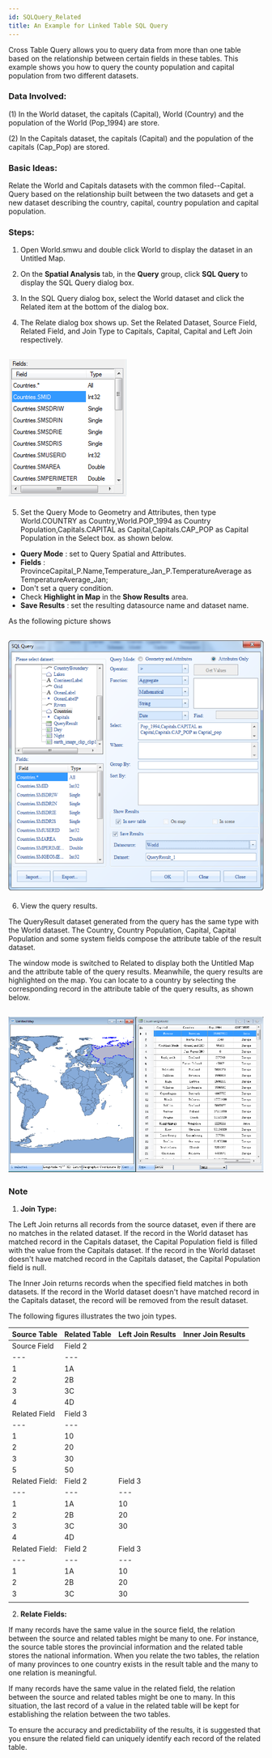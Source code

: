 ```yaml
---
id: SQLQuery_Related
title: An Example for Linked Table SQL Query
---
```

Cross Table Query allows you to query data from more than one table based on the relationship between certain fields in these tables. This example shows you how to query the county population and capital population from two different datasets. 

### Data Involved:

(1) In the World dataset, the capitals (Capital), World (Country) and the population of the World (Pop_1994) are store.

(2) In the Capitals dataset, the capitals (Capital) and the population of the capitals (Cap_Pop) are stored.

### Basic Ideas:

Relate the World and Capitals datasets with the common filed--Capital. Query based on the relationship built between the two datasets and get a new dataset describing the country, capital, country population and capital population.

### Steps:

1. Open World.smwu and double click World to display the dataset in an Untitled Map.

2. On the **Spatial Analysis** tab, in the **Query** group, click **SQL Query** to display the SQL Query dialog box.

3. In the SQL Query dialog box, select the World dataset and click the Related item at the bottom of the dialog box.

4. The Relate dialog box shows up. Set the Related Dataset, Source Field, Related Field, and Join Type to Capitals, Capital, Capital and Left Join respectively.

![](img/Fields.png)  
---  
  
5. Set the Query Mode to Geometry and Attributes, then type World.COUNTRY as Country,World.POP_1994 as Country Population,Capitals.CAPITAL as Capital,Capitals.CAP_POP as Capital Population in the Select box. as shown below.

  * **Query Mode** : set to Query Spatial and Attributes.
  * **Fields** : ProvinceCapital_P.Name,Temperature_Jan_P.TemperatureAverage as TemperatureAverage_Jan;
  * Don't set a query condition.
  * Check **Highlight in Map** in the **Show Results** area. 
  * **Save Results** : set the resulting datasource name and dataset name.

As the following picture shows

![](img/SQLQuery5.png)  
---  
  
6. View the query results.

The QueryResult dataset generated from the query has the same type with the World dataset. The Country, Country Population, Capital, Capital Population and some system fields compose the attribute table of the result dataset.

The window mode is switched to Related to display both the Untitled Map and the attribute table of the query results. Meanwhile, the query results are highlighted on the map. You can locate to a country by selecting the corresponding record in the attribute table of the query results, as shown below.

![](img/SQLQuery6.png)  
---  
  
### Note

  1. **Join Type:**

The Left Join returns all records from the source dataset, even if there are no matches in the related dataset. If the record in the World dataset has matched record in the Capitals dataset, the Capital Population field is filled with the value from the Capitals dataset. If the record in the World dataset doesn't have matched record in the Capitals dataset, the Capital Population field is null.

The Inner Join returns records when the specified field matches in both datasets. If the record in the World dataset doesn't have matched record in the Capitals dataset, the record will be removed from the result dataset.

The following figures illustrates the two join types.

**Source Table** | **Related Table** | **Left Join Results** | **Inner Join Results**  
---|---|---|---  
| Source Field | Field 2  
---|---  
1 | 1A  
2 | 2B  
3 | 3C  
4 | 4D  
| Related Field | Field 3  
---|---  
1 | 10  
2 | 20  
3 | 30  
5 | 50  
| Related Field: | Field 2 | Field 3  
---|---|---  
1 | 1A | 10  
2 | 2B | 20  
3 | 3C | 30  
4 | 4D |  
| Related Field: | Field 2 | Field 3  
---|---|---  
1 | 1A | 10  
2 | 2B | 20  
3 | 3C | 30  
|  |  
  2. **Relate Fields:**

If many records have the same value in the source field, the relation between the source and related tables might be many to one. For instance, the source table stores the provincial information and the related table stores the national information. When you relate the two tables, the relation of many provinces to one country exists in the result table and the many to one relation is meaningful.

If many records have the same value in the related field, the relation between the source and related tables might be one to many. In this situation, the last record of a value in the related table will be kept for establishing the relation between the two tables.

To ensure the accuracy and predictability of the results, it is suggested that you ensure the related field can uniquely identify each record of the related table.

